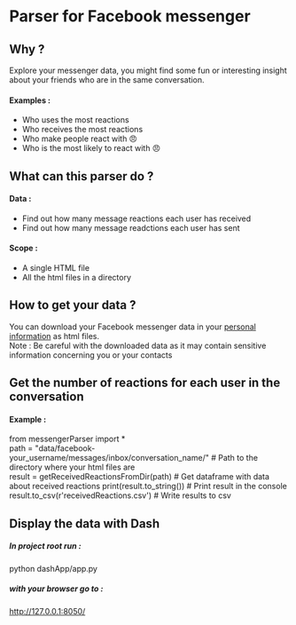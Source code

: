 # Parser for Facebook messenger

## Why ?
Explore your messenger data, you might find some fun or interesting insight about your friends who are in the same conversation.

#### Examples :  
* Who uses the most reactions
* Who receives the most reactions
* Who make people react with 😠
* Who is the most likely to react with 😠

## What can this parser do ?

#### Data :
* Find out how many message reactions each user has received
* Find out how many message readctions each user has sent

#### Scope :  
* A single HTML file
* All the html files in a directory

## How to get your data ?  
You can download your Facebook messenger data in your [personal information](https://www.facebook.com/settings?tab=your_facebook_information) as html files.  
Note : Be careful with the downloaded data as it may contain sensitive information concerning you or your contacts

## Get the number of reactions for each user in the conversation
#### Example :
from messengerParser import *  <br/>
path = "data/facebook-your_username/messages/inbox/conversation_name/"   # Path to the directory where your html files are  
result = getReceivedReactionsFromDir(path)  # Get dataframe with data about received reactions
print(result.to_string())                                                 # Print result in the console  
result.to_csv(r'receivedReactions.csv')                                 # Write results to csv 

## Display the data with Dash  

##### In project root run :
python dashApp/app.py  

##### with your browser go to :  
http://127.0.0.1:8050/
 